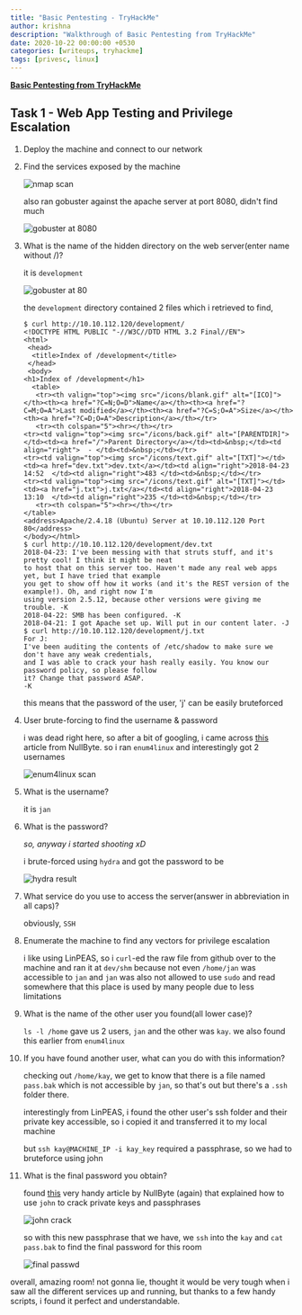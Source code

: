 ```yaml
---
title: "Basic Pentesting - TryHackMe"
author: krishna
description: "Walkthrough of Basic Pentesting from TryHackMe"
date: 2020-10-22 00:00:00 +0530
categories: [writeups, tryhackme]
tags: [privesc, linux]
---
```


**[Basic Pentesting from TryHackMe](https://tryhackme.com/room/basicpentestingjt)**

## Task 1 - Web App Testing and Privilege Escalation

1. Deploy the machine and connect to our network

2.  Find the services exposed by the machine

	![nmap scan](/assets/img/tryhackme/basicpentest/basicpentest1.png)

	also ran gobuster against the apache server at port 8080, didn't find much

	![gobuster at 8080](/assets/img/tryhackme/basicpentest/basicpentest3.png)

3. What is the name of the hidden directory on the web server(enter name without /)?

	it is `development`

	![gobuster at 80](/assets/img/tryhackme/basicpentest/basicpentest2.png)

	the `development` directory contained 2 files which i retrieved to find,

	```terminal
	$ curl http://10.10.112.120/development/
	<!DOCTYPE HTML PUBLIC "-//W3C//DTD HTML 3.2 Final//EN">
	<html>
	 <head>
	  <title>Index of /development</title>
	 </head>
	 <body>
	<h1>Index of /development</h1>
	  <table>
	   <tr><th valign="top"><img src="/icons/blank.gif" alt="[ICO]"></th><th><a href="?C=N;O=D">Name</a></th><th><a href="?C=M;O=A">Last modified</a></th><th><a href="?C=S;O=A">Size</a></th><th><a href="?C=D;O=A">Description</a></th></tr>
	   <tr><th colspan="5"><hr></th></tr>
	<tr><td valign="top"><img src="/icons/back.gif" alt="[PARENTDIR]"></td><td><a href="/">Parent Directory</a></td><td>&nbsp;</td><td align="right">  - </td><td>&nbsp;</td></tr>
	<tr><td valign="top"><img src="/icons/text.gif" alt="[TXT]"></td><td><a href="dev.txt">dev.txt</a></td><td align="right">2018-04-23 14:52  </td><td align="right">483 </td><td>&nbsp;</td></tr>
	<tr><td valign="top"><img src="/icons/text.gif" alt="[TXT]"></td><td><a href="j.txt">j.txt</a></td><td align="right">2018-04-23 13:10  </td><td align="right">235 </td><td>&nbsp;</td></tr>
	   <tr><th colspan="5"><hr></th></tr>
	</table>
	<address>Apache/2.4.18 (Ubuntu) Server at 10.10.112.120 Port 80</address>
	</body></html>
	$ curl http://10.10.112.120/development/dev.txt
	2018-04-23: I've been messing with that struts stuff, and it's pretty cool! I think it might be neat
	to host that on this server too. Haven't made any real web apps yet, but I have tried that example
	you get to show off how it works (and it's the REST version of the example!). Oh, and right now I'm 
	using version 2.5.12, because other versions were giving me trouble. -K
	2018-04-22: SMB has been configured. -K
	2018-04-21: I got Apache set up. Will put in our content later. -J
	$ curl http://10.10.112.120/development/j.txt  
	For J:
	I've been auditing the contents of /etc/shadow to make sure we don't have any weak credentials,
	and I was able to crack your hash really easily. You know our password policy, so please follow
	it? Change that password ASAP.
	-K
	```

	this means that the password of the user, 'j' can be easily bruteforced

4.  User brute-forcing to find the username & password

	i was dead right here, so after a bit of googling, i came across [this](https://null-byte.wonderhowto.com/how-to/enumerate-smb-with-enum4linux-smbclient-0198049/) article from NullByte. so i ran `enum4linux` and interestingly got 2 usernames

	![enum4linux scan](/assets/img/tryhackme/basicpentest/basicpentest4.png)

5. What is the username?

	it is `jan`

6. What is the password?

	*so, anyway i started shooting xD*

	i brute-forced using `hydra` and got the password to be

	![hydra result](/assets/img/tryhackme/basicpentest/basicpentest5.png)

7.  What service do you use to access the server(answer in abbreviation in all caps)?

	obviously, `SSH`

8. Enumerate the machine to find any vectors for privilege escalation

	i like using LinPEAS, so i `curl`-ed the raw file from github over to the machine and ran it at `dev/shm` because not even `/home/jan` was accessible to `jan` and `jan` was also not allowed to use `sudo` and read somewhere that this place is used by many people due to less limitations

9. What is the name of the other user you found(all lower case)?

	`ls -l /home` gave us 2 users, `jan` and the other was `kay`. we also found this earlier from `enum4linux`

10. If you have found another user, what can you do with this information?

	checking out `/home/kay`, we get to know that there is a file named `pass.bak` which is not accessible by `jan`, so that's out but there's a `.ssh` folder there.

	interestingly from LinPEAS, i found the other user's ssh folder and their private key accessible, so i copied it and transferred it to my local machine

	but `ssh kay@MACHINE_IP -i kay_key` required a passphrase, so we had to bruteforce using john

11. What is the final password you obtain?

	found [this](https://null-byte.wonderhowto.com/how-to/crack-ssh-private-key-passwords-with-john-ripper-0302810/) very handy article by NullByte (again) that explained how to use `john` to crack private keys and passphrases

	![john crack](/assets/img/tryhackme/basicpentest/basicpentest6.png)

	so with this new passphrase that we have, we `ssh` into the `kay` and `cat pass.bak` to find the final password for this room

	![final passwd](/assets/img/tryhackme/basicpentest/basicpentest7.png)

overall, amazing room! not gonna lie, thought it would be very tough when i saw all the different services up and running, but thanks to a few handy scripts, i found it perfect and understandable.
